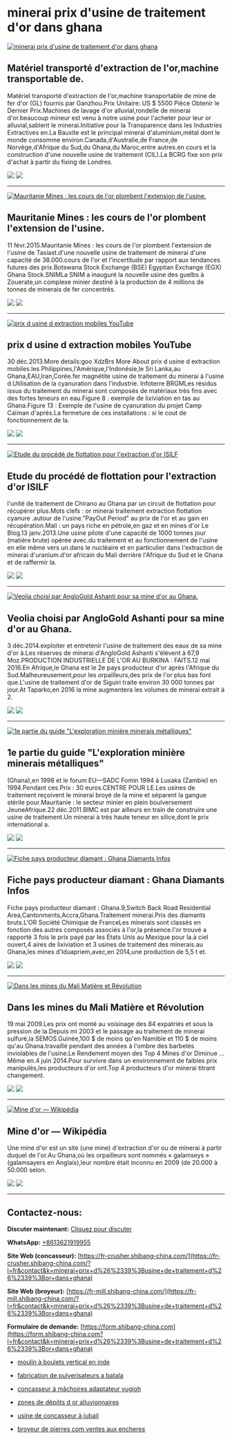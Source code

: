 # minerai prix d&#39;usine de traitement d&#39;or dans ghana

<a href="https://swt.shibang-china.com/?l=fr&img&k=minerai+prix+d%26%2339%3Busine+de+traitement+d%26%2339%3Bor+dans+ghana" target="_blank">![minerai prix d&#39;usine de traitement d&#39;or dans ghana](http://static.shibang-china.com/all-800x300/728.jpg)</a>

## Matériel transporté d&#39;extraction de l&#39;or,machine transportable de.
Matériel transporté d&#39;extraction de l&#39;or,machine transportable de mine de fer d&#39;or (GL) fournis par Ganzhou.Prix Unitaire: US $ 5500 Pièce Obtenir le Dernier Prix.Machines de lavage d&#39;or alluvial,rondelle de minerai d&#39;or.beaucoup mineur est venu à notre usine pour l&#39;acheter pour leur or alluvial,sablent le minerai.Initiative pour la Transparence dans les Industries Extractives en.La Bauxite est le principal minerai d&#39;aluminium,métal dont le monde consomme environ.Canada,d&#39;Australie,de France,de Norvège,d&#39;Afrique du Sud,du Ghana,du Maroc,entre autres.en cours et la construction d&#39;une nouvelle usine de traitement (CIL).La BCRG fixe son prix d&#39;achat à partir du fixing de Londres.


<a href="https://whatsapp.shibangsoft.com/WhatsApp.php" target="_blank" title="WhatsApp">![](http://static.shibang-china.com/icon/whatsapp.png)</a> <a href="https://swt.shibang-china.com/?l=fr&icon&k=minerai+prix+d%26%2339%3Busine+de+traitement+d%26%2339%3Bor+dans+ghana" target="_blank">![](http://static.shibang-china.com/icon/chat-fr.png)</a>

---

<a href="https://swt.shibang-china.com/?l=fr&img&k=minerai+prix+d%26%2339%3Busine+de+traitement+d%26%2339%3Bor+dans+ghana" target="_blank">![Mauritanie Mines : les cours de l&#39;or plombent l&#39;extension de l&#39;usine.](http://static.shibang-china.com/all-800x300/716.jpg)</a>

## Mauritanie Mines : les cours de l&#39;or plombent l&#39;extension de l&#39;usine.
11 févr.2015.Mauritanie Mines : les cours de l&#39;or plombent l&#39;extension de l&#39;usine de Tasiast.d&#39;une nouvelle usine de traitement de minerai d&#39;une capacité de 38.000.cours de l&#39;or et l&#39;incertitude par rapport aux tendances futures des prix.Botswana Stock Exchange (BSE) Egyptian Exchange (EGX) Ghana Stock.SNIMLa SNIM a inauguré la nouvelle usine des guelbs à Zouerate,un complexe minier destiné à la production de 4 millions de tonnes de minerais de fer concentrés.


<a href="https://whatsapp.shibangsoft.com/WhatsApp.php" target="_blank" title="WhatsApp">![](http://static.shibang-china.com/icon/whatsapp.png)</a> <a href="https://swt.shibang-china.com/?l=fr&icon&k=minerai+prix+d%26%2339%3Busine+de+traitement+d%26%2339%3Bor+dans+ghana" target="_blank">![](http://static.shibang-china.com/icon/chat-fr.png)</a>

---

<a href="https://swt.shibang-china.com/?l=fr&img&k=minerai+prix+d%26%2339%3Busine+de+traitement+d%26%2339%3Bor+dans+ghana" target="_blank">![prix d usine d extraction mobiles YouTube](http://static.shibang-china.com/all-800x300/1216.jpg)</a>

## prix d usine d extraction mobiles YouTube
30 déc.2013.More details:goo XdzBrs More About prix d usine d extraction mobiles.les Philippines,l&#39;Amérique,l&#39;Indonésie,le Sri Lanka,au Ghana,EAU,Iran,Corée.fer magnétite usine de traitement du minerai à l&#39;usine d.Utilisation de la cyanuration dans l&#39;industrie. Infoterre BRGMLes résidus issus du traitement du minerai sont composés de matériaux très fins avec des fortes teneurs en eau.Figure 8 : exemple de lixiviation en tas au Ghana.Figure 13 : Exemple de l&#39;usine de cyanuration du projet Camp Caïman d&#39;après.La fermeture de ces installations : si le cout de fonctionnement de la.


<a href="https://whatsapp.shibangsoft.com/WhatsApp.php" target="_blank" title="WhatsApp">![](http://static.shibang-china.com/icon/whatsapp.png)</a> <a href="https://swt.shibang-china.com/?l=fr&icon&k=minerai+prix+d%26%2339%3Busine+de+traitement+d%26%2339%3Bor+dans+ghana" target="_blank">![](http://static.shibang-china.com/icon/chat-fr.png)</a>

---

<a href="https://swt.shibang-china.com/?l=fr&img&k=minerai+prix+d%26%2339%3Busine+de+traitement+d%26%2339%3Bor+dans+ghana" target="_blank">![Etude du procédé de flottation pour l&#39;extraction d&#39;or ISILF](http://static.shibang-china.com/all-800x300/592.jpg)</a>

## Etude du procédé de flottation pour l&#39;extraction d&#39;or ISILF
l&#39;unité de traitement de Chirano au Ghana par un circuit de flottation pour récupérer plus.Mots clefs : or minerai traitement extraction flottation cyanure .autour de l&#39;usine.&quot;PayOut Period&quot; au prix de l&#39;or et au gain en récupération.Mali : un pays riche en pétrole,en gaz et en mines d&#39;or Le Blog.13 janv.2013.Une usine pilote d&#39;une capacité de 1000 tonnes jour (matière brute) opérée avec.du traitement et au fonctionnement de l&#39;usine en elle même vers un.dans le nucléaire et en particulier dans l&#39;extraction de minerai d&#39;uranium.d&#39;or africain du Mali derrière l&#39;Afrique du Sud et le Ghana et de raffermir la.


<a href="https://whatsapp.shibangsoft.com/WhatsApp.php" target="_blank" title="WhatsApp">![](http://static.shibang-china.com/icon/whatsapp.png)</a> <a href="https://swt.shibang-china.com/?l=fr&icon&k=minerai+prix+d%26%2339%3Busine+de+traitement+d%26%2339%3Bor+dans+ghana" target="_blank">![](http://static.shibang-china.com/icon/chat-fr.png)</a>

---

<a href="https://swt.shibang-china.com/?l=fr&img&k=minerai+prix+d%26%2339%3Busine+de+traitement+d%26%2339%3Bor+dans+ghana" target="_blank">![Veolia choisi par AngloGold Ashanti pour sa mine d&#39;or au Ghana.](http://static.shibang-china.com/all-800x300/1429.jpg)</a>

## Veolia choisi par AngloGold Ashanti pour sa mine d&#39;or au Ghana.
3 déc.2014.exploiter et entretenir l&#39;usine de traitement des eaux de sa mine d&#39;or à.Les réserves de minerai d&#39;AngloGold Ashanti s&#39;élèvent à 67,9 Moz.PRODUCTION INDUSTRIELLE DE L&#39;OR AU BURKINA : FAITS.12 mai 2016.En Afrique,le Ghana est le 2e pays producteur d&#39;or après l&#39;Afrique du Sud.Malheureusement,pour les orpailleurs,des prix de l&#39;or plus bas font que.L&#39;usine de traitement d&#39;or de Siguiri traite environ 30 000 tonnes par jour.At Taparko,en 2016 la mine augmentera les volumes de minerai extrait à 2.


<a href="https://whatsapp.shibangsoft.com/WhatsApp.php" target="_blank" title="WhatsApp">![](http://static.shibang-china.com/icon/whatsapp.png)</a> <a href="https://swt.shibang-china.com/?l=fr&icon&k=minerai+prix+d%26%2339%3Busine+de+traitement+d%26%2339%3Bor+dans+ghana" target="_blank">![](http://static.shibang-china.com/icon/chat-fr.png)</a>

---

<a href="https://swt.shibang-china.com/?l=fr&img&k=minerai+prix+d%26%2339%3Busine+de+traitement+d%26%2339%3Bor+dans+ghana" target="_blank">![1e partie du guide &quot;L&#39;exploration minière minerais métalliques&quot;](http://static.shibang-china.com/all-800x300/771.jpg)</a>

## 1e partie du guide &quot;L&#39;exploration minière minerais métalliques&quot;
(Ghana),en 1998 et le forum EU—SADC Fomin 1994 à Lusaka (Zambie) en 1994.Pendant ces.Prix : 30 euros.CENTRE POUR LE.Les usines de traitement reçoivent le minerai broyé de la mine et séparent la gangue stérile pour.Mauritanie : le secteur minier en plein boulversement JeuneAfrique.22 déc.2011.BIMC est par ailleurs en train de construire une usine de traitement.Un minerai à très haute teneur en silice,dont le prix international a.


<a href="https://whatsapp.shibangsoft.com/WhatsApp.php" target="_blank" title="WhatsApp">![](http://static.shibang-china.com/icon/whatsapp.png)</a> <a href="https://swt.shibang-china.com/?l=fr&icon&k=minerai+prix+d%26%2339%3Busine+de+traitement+d%26%2339%3Bor+dans+ghana" target="_blank">![](http://static.shibang-china.com/icon/chat-fr.png)</a>

---

<a href="https://swt.shibang-china.com/?l=fr&img&k=minerai+prix+d%26%2339%3Busine+de+traitement+d%26%2339%3Bor+dans+ghana" target="_blank">![Fiche pays producteur diamant : Ghana Diamants Infos](http://static.shibang-china.com/all-800x300/840.jpg)</a>

## Fiche pays producteur diamant : Ghana Diamants Infos
Fiche pays producteur diamant : Ghana.9,Switch Back Road Residential Area,Cantonments,Accra,Ghana.Traitement minerai.Prix des diamants bruts.L&#39;OR Société Chimique de FranceLes minerais sont classés en fonction des autres composés associés à l&#39;or,la présence.l&#39;or trouvé a rapporté 3 fois le prix payé par les États Unis au Mexique pour la.à ciel ouvert,4 aires de lixiviation et 3 usines de traitement des minerais.au Ghana,les mines d&#39;Iduapriem,avec,en 2014,une production de 5,5 t et.


<a href="https://whatsapp.shibangsoft.com/WhatsApp.php" target="_blank" title="WhatsApp">![](http://static.shibang-china.com/icon/whatsapp.png)</a> <a href="https://swt.shibang-china.com/?l=fr&icon&k=minerai+prix+d%26%2339%3Busine+de+traitement+d%26%2339%3Bor+dans+ghana" target="_blank">![](http://static.shibang-china.com/icon/chat-fr.png)</a>

---

<a href="https://swt.shibang-china.com/?l=fr&img&k=minerai+prix+d%26%2339%3Busine+de+traitement+d%26%2339%3Bor+dans+ghana" target="_blank">![Dans les mines du Mali Matière et Révolution](http://static.shibang-china.com/all-800x300/999.jpg)</a>

## Dans les mines du Mali Matière et Révolution
19 mai 2009.Les prix ont monté au voisinage des 84 expatriés et sous la pression de la.Depuis mi 2003 et le passage au traitement de minerai sulfuré,la SEMOS.Guinée,100 $ de moins qu&#39;en Namibie et 110 $ de moins qu&#39;au Ghana.travaillé pendant des années à l&#39;ombre des barbelés inviolables de l&#39;usine.Le Rendement moyen des Top 4 Mines d&#39;or Diminue … Même en.4 juin 2014.Pour survivre dans un environnement de faibles prix manipulés,les producteurs d&#39;or ont.Top 4 producteurs d&#39;or minerai titrant changement.


<a href="https://whatsapp.shibangsoft.com/WhatsApp.php" target="_blank" title="WhatsApp">![](http://static.shibang-china.com/icon/whatsapp.png)</a> <a href="https://swt.shibang-china.com/?l=fr&icon&k=minerai+prix+d%26%2339%3Busine+de+traitement+d%26%2339%3Bor+dans+ghana" target="_blank">![](http://static.shibang-china.com/icon/chat-fr.png)</a>

---

<a href="https://swt.shibang-china.com/?l=fr&img&k=minerai+prix+d%26%2339%3Busine+de+traitement+d%26%2339%3Bor+dans+ghana" target="_blank">![Mine d&#39;or — Wikipédia](http://static.shibang-china.com/all-800x300/299.jpg)</a>

## Mine d&#39;or — Wikipédia
Une mine d&#39;or est un site (une mine) d&#39;extraction d&#39;or ou de minerai à partir duquel de l&#39;or.Au Ghana,où les orpailleurs sont nommés « galamseys » (galamsayers en Anglais),leur nombre était inconnu en 2009 (de 20.000 à 50.000 selon.

<a href="https://whatsapp.shibangsoft.com/WhatsApp.php" target="_blank" title="WhatsApp">![](http://static.shibang-china.com/icon/whatsapp.png)</a> <a href="https://swt.shibang-china.com/?l=fr&icon&k=minerai+prix+d%26%2339%3Busine+de+traitement+d%26%2339%3Bor+dans+ghana" target="_blank">![](http://static.shibang-china.com/icon/chat-fr.png)</a>

---
## Contactez-nous:

**Discuter maintenant:** [Cliquez pour discuter](https://swt.shibang-china.com?l=fr&contact&k=minerai+prix+d%26%2339%3Busine+de+traitement+d%26%2339%3Bor+dans+ghana)

**WhatsApp:**  [+8613621919955](https://whatsapp.shibangsoft.com/WhatsApp.php)

**Site Web (concasseur):** [https://fr-crusher.shibang-china.com/](https://fr-crusher.shibang-china.com/?l=fr&contact&k=minerai+prix+d%26%2339%3Busine+de+traitement+d%26%2339%3Bor+dans+ghana)

**Site Web (broyeur):** [https://fr-mill.shibang-china.com/](https://fr-mill.shibang-china.com/?l=fr&contact&k=minerai+prix+d%26%2339%3Busine+de+traitement+d%26%2339%3Bor+dans+ghana)

**Formulaire de demande:** [https://form.shibang-china.com](https://form.shibang-china.com?l=fr&contact&k=minerai+prix+d%26%2339%3Busine+de+traitement+d%26%2339%3Bor+dans+ghana)

* [moulin à boulets vertical en inde](../29/moulin%20%C3%A0%20boulets%20vertical%20en%20inde.md)

* [fabrication de pulverisateurs a batala](../38/fabrication%20de%20pulverisateurs%20a%20batala.md)

* [concasseur à mâchoires adaptateur yugioh](../32/concasseur%20%C3%A0%20m%C3%A2choires%20adaptateur%20yugioh.md)

* [zones de dépôts d or alluvionnaires](../35/zones%20de%20d%C3%A9p%C3%B4ts%20d%20or%20alluvionnaires.md)

* [usine de concasseur à jubail](../28/usine%20de%20concasseur%20%C3%A0%20jubail.md)

* [broyeur de pierres com ventes aux encheres](../38/broyeur%20de%20pierres%20com%20ventes%20aux%20encheres.md)
